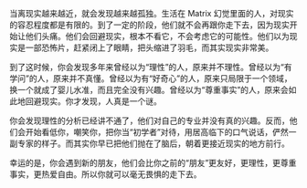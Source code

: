 当离现实越来越近，就会发现越来越孤独。生活在 Matrix 幻觉里面的人，对现实的容忍程度都是有限的。到了一定的阶段，他们就不会再跟你走下去，因为现实开始让他们头痛。他们会回避现实，根本不看它，不会考虑它的可能性。他们以为现实是一部恐怖片，赶紧闭上了眼睛，把头缩进了羽毛，而其实现实非常美。

到了这时候，你会发现多年来曾经以为“理性”的人，原来并不理性。曾经以为“有学问”的人，原来并不真懂。曾经以为有“好奇心”的人，原来只局限于一个领域，换一个就成了婴儿水准，而且完全没有兴趣。曾经以为“尊重事实”的人，原来会如此地回避现实。你才发现，人真是一个谜。

你会发现理性的分析已经讲不通了，他们对自己的专业并没有真的兴趣。反而，他们会开始看低你，嘲笑你，把你当“初学者”对待，用居高临下的口气说话，俨然一副专家的样子。而其实你早已把他们抛在了脑后，朝着更接近现实的地方前行。

幸运的是，你会遇到新的朋友，他们会比你之前的“朋友”更友好，更理性，更尊重事实，更热爱自由。所以你就可以毫无畏惧的走下去。
